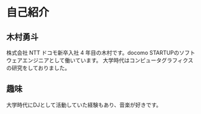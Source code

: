 # 自己紹介

## 木村勇斗

株式会社 NTT ドコモ新卒入社 4 年目の木村です。docomo STARTUPのソフトウェアエンジニアとして働いています。
大学時代はコンピュータグラフィクスの研究をしておりました。

## 趣味
大学時代にDJとして活動していた経験もあり、音楽が好きです。
